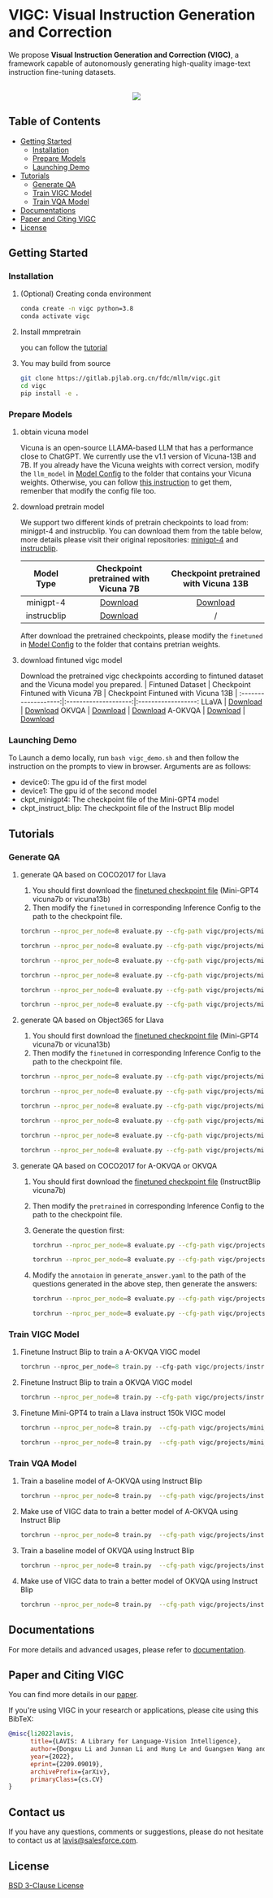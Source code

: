 # VIGC: Visual Instruction Generation and Correction

We propose **Visual Instruction Generation and Correction (VIGC)**, a framework capable of autonomously generating high-quality image-text instruction fine-tuning datasets.

<p align="center">
    <br>
    <img src="assets/overview.png"/>
    <br>
<p>

## Table of Contents
  - [Getting Started](#getting-started)
    - [Installation](#installation)
    - [Prepare Models](#prepare-models)
    - [Launching Demo](#launching-demo)
  - [Tutorials](#tutorials)
    - [Generate QA](#generate-qa)
    - [Train VIGC Model](#train-vigc-model)
    - [Train VQA Model](#train-vqa-model)
  - [Documentations](#documentations)
  - [Paper and Citing VIGC](#paper-and-citing-vigc)
  - [License](#license)

## Getting Started

### Installation

1. (Optional) Creating conda environment

   ```bash
   conda create -n vigc python=3.8
   conda activate vigc
   ```

2. Install mmpretrain

   you can follow the [tutorial](https://github.com/open-mmlab/mmpretrain#installation)

3. You may build from source

   ```bash
   git clone https://gitlab.pjlab.org.cn/fdc/mllm/vigc.git
   cd vigc
   pip install -e .
   ```

### Prepare Models
1. obtain vicuna model

   Vicuna is an open-source LLAMA-based LLM that has a performance close to ChatGPT. We currently use the v1.1 version of Vicuna-13B and 7B. If you already have the Vicuna weights with correct version, modify the `llm_model` in [Model Config](vigc/configs/models/mini_gpt4_vicuna13b.yaml) to the folder that contains your Vicuna weights. Otherwise, you can follow [this instruction](GetVicuna.md) to get them, remenber that modify the config file too.

2. download pretrain model

   We support two different kinds of pretrain checkpoints to load from: minigpt-4 and instrucblip. You can download them from the table below, more details please visit their original repositories: [minigpt-4](https://github.com/Vision-CAIR/MiniGPT-4/blob/main/README.md##3) and [instrucblip](https://github.com/salesforce/LAVIS/tree/main/projects/instructblip).

   | Model Type | Checkpoint pretrained with Vicuna 7B | Checkpoint pretrained with Vicuna 13B |
   :-------------------:|:--------------------:|:------------------:
   minigpt-4 | [Download]() | [Download]() 
   instrucblip | [Download]() | / 

   After download the pretrained checkpoints, please modify the `finetuned` in [Model Config](vigc/configs/models/mini_gpt4_vicuna13b.yaml) to the folder that contains pretrian weights.

3. download fintuned vigc model

   Download the pretrained vigc checkpoints according to fintuned dataset and the Vicuna model you prepared.
   | Fintuned Dataset | Checkpoint Fintuned with Vicuna 7B | Checkpoint Fintuned with Vicuna 13B |
   :-------------------:|:--------------------:|:------------------:
   LLaVA | [Download]() | [Download]() 
   OKVQA | [Download]() | [Download]() 
   A-OKVQA | [Download]() | [Download]() 


### Launching Demo

   To Launch a demo locally, run ```bash vigc_demo.sh``` and then follow the instruction on the prompts to view in browser. Arguments are as follows:
   - device0: The gpu id of the first model
   - device1: The gpu id of the second model
   - ckpt_minigpt4: The checkpoint file of the Mini-GPT4 model
   - ckpt_instruct_blip: The checkpoint file of the Instruct Blip model

## Tutorials


### Generate QA

1. generate QA based on COCO2017 for Llava

   1. You should first download the [finetuned checkpoint file](#ready-made-vigc-model) (Mini-GPT4 vicuna7b or vicuna13b)
   2. Then modify the `finetuned` in corresponding Inference Config to the path to the checkpoint file.

   ```bash
   torchrun --nproc_per_node=8 evaluate.py --cfg-path vigc/projects/mini_gpt4_vicuna7b/generate_qa/llava-150k/generate_llava_qa_conv.yaml   # generate conversation data for Llava using MiniGPT4-vicuna7b
   
   torchrun --nproc_per_node=8 evaluate.py --cfg-path vigc/projects/mini_gpt4_vicuna7b/generate_qa/llava-150k/generate_llava_qa_detail.yaml   # generate detail description data for Llava using MiniGPT4-vicuna7b
   
   torchrun --nproc_per_node=8 evaluate.py --cfg-path vigc/projects/mini_gpt4_vicuna7b/generate_qa/llava-150k/generate_llava_qa_complex.yaml   # generate complex reasoning data for Llava using MiniGPT4-vicuna7b
   
   torchrun --nproc_per_node=8 evaluate.py --cfg-path vigc/projects/mini_gpt4_vicuna13b/generate_qa/llava-150k/generate_llava_qa_conv.yaml   # generate conversation data for Llava using MiniGPT4-vicuna13b
   
   torchrun --nproc_per_node=8 evaluate.py --cfg-path vigc/projects/mini_gpt4_vicuna13b/generate_qa/llava-150k/generate_llava_qa_detail.yaml   # generate detail description data for Llava using MiniGPT4-vicuna13b
   
   torchrun --nproc_per_node=8 evaluate.py --cfg-path vigc/projects/mini_gpt4_vicuna13b/generate_qa/llava-150k/generate_llava_qa_complex.yaml   # generate complex reasoning data for Llava using MiniGPT4-vicuna13b
   ```

2. generate QA based on Object365 for Llava

   1. You should first download the [finetuned checkpoint file](#ready-made-vigc-model) (Mini-GPT4 vicuna7b or vicuna13b)
   2. Then modify the `finetuned` in corresponding Inference Config to the path to the checkpoint file.

   ```bash
   torchrun --nproc_per_node=8 evaluate.py --cfg-path vigc/projects/mini_gpt4_vicuna7b/generate_qa/llava-150k/generate_llava_qa_object365_conv.yaml   # generate conversation data for Llava using MiniGPT4-vicuna7b
   
   torchrun --nproc_per_node=8 evaluate.py --cfg-path vigc/projects/mini_gpt4_vicuna7b/generate_qa/llava-150k/generate_llava_qa_object365_detail.yaml  # generate detail description data for Llava using MiniGPT4-vicuna7b
   
   torchrun --nproc_per_node=8 evaluate.py --cfg-path vigc/projects/mini_gpt4_vicuna7b/generate_qa/llava-150k/generate_llava_qa_object365_complex.yaml   # generate complex reasoning data for Llava using MiniGPT4-vicuna7b
   
   torchrun --nproc_per_node=8 evaluate.py --cfg-path vigc/projects/mini_gpt4_vicuna13b/generate_qa/llava-150k/generate_llava_qa_object365_conv.yaml   # generate conversation data for Llava using MiniGPT4-vicuna13b
   
   torchrun --nproc_per_node=8 evaluate.py --cfg-path vigc/projects/mini_gpt4_vicuna13b/generate_qa/llava-150k/generate_llava_qa_object365_detail.yaml   # generate detail description data for Llava using MiniGPT4-vicuna13b
   
   torchrun --nproc_per_node=8 evaluate.py --cfg-path vigc/projects/mini_gpt4_vicuna13b/generate_qa/llava-150k/generate_llava_qa_object365_complex.yaml   # generate complex reasoning data for Llava using MiniGPT4-vicuna13b
   ```

3. generate QA based on COCO2017 for A-OKVQA or OKVQA

   1. You should first download the  [finetuned checkpoint file](#ready-made-vigc-model) (InstructBlip vicuna7b)

   2. Then modify the `pretrained` in corresponding Inference Config to the path to the checkpoint file.

   3. Generate the question first:

      ```bash
      torchrun --nproc_per_node=8 evaluate.py --cfg-path vigc/projects/instruct_blip_vicuna7b/generate_qa/a-okvqa/generate_question.yaml   # generate questions for A-OKVQA using instruct-blip-vicuna7b
      
      torchrun --nproc_per_node=8 evaluate.py --cfg-path vigc/projects/instruct_blip_vicuna7b/generate_qa/okvqa/generate_question.yaml   # generate questions for OKVQA using instruct-blip-vicuna7b
      ```

   4. Modify the `annotaion` in `generate_answer.yaml` to the path of the questions generated in the above step, then generate the answers: 

      ```bash
      torchrun --nproc_per_node=8 evaluate.py --cfg-path vigc/projects/instruct_blip_vicuna7b/generate_qa/a-okvqa/generate_answer.yaml   # generate answers for A-OKVQA using instruct-blip-vicuna7b
      
      torchrun --nproc_per_node=8 evaluate.py --cfg-path vigc/projects/instruct_blip_vicuna7b/generate_qa/okvqa/generate_answer.yaml   # generate answers for OKVQA using instruct-blip-vicuna7b
      ```

### Train VIGC Model

1. Finetune Instruct Blip to train a A-OKVQA VIGC model

   ```python
   torchrun --nproc_per_node=8 train.py --cfg-path vigc/projects/instruct_blip_vicuna7b/vig/a-okvqa/normal_vqga.yaml
   ```

2. Finetune Instruct Blip to train a OKVQA VIGC model

   ```bash
   torchrun --nproc_per_node=8 train.py --cfg-path vigc/projects/instruct_blip_vicuna7b/vig/okvqa/normal_vqga.yaml
   ```

3. Finetune Mini-GPT4 to train a Llava instruct 150k VIGC model

   ```bash
   torchrun --nproc_per_node=8 train.py  --cfg-path vigc/projects/mini_gpt4_vicuna7b/vig/llava-150k/normal_vqga.yaml  # using Mini-GPT4 Vicuna7b
   
   torchrun --nproc_per_node=8 train.py  --cfg-path vigc/projects/mini_gpt4_vicuna13b/vig/llava-150k/normal_vqga.yaml  # using Mini-GPT4 Vicuna13b
   ```

### Train VQA Model

1. Train a baseline model of A-OKVQA using Instruct Blip

   ```bash
   torchrun --nproc_per_node=8 train.py  --cfg-path vigc/projects/instruct_blip_vicuna7b/vqa/a-okvqa/normal_vqa.yaml  # using Instructblip Vicuna7b
   ```

2. Make use of VIGC data to train a better model of A-OKVQA using Instruct Blip

   ```bash
   torchrun --nproc_per_node=8 train.py  --cfg-path vigc/projects/instruct_blip_vicuna7b/vqa/a-okvqa/coco_pseudo_vqa.yaml  # using Instructblip Vicuna7b
   ```

3. Train a baseline model of OKVQA using Instruct Blip

   ```bash
   torchrun --nproc_per_node=8 train.py  --cfg-path vigc/projects/instruct_blip_vicuna7b/vqa/okvqa/normal_vqa.yaml  # using Instructblip Vicuna7b
   ```

4. Make use of VIGC data to train a better model of OKVQA using Instruct Blip

   ```bash
   torchrun --nproc_per_node=8 train.py  --cfg-path vigc/projects/instruct_blip_vicuna7b/vqa/okvqa/coco_pseudo_vqa.yaml  # using Instructblip Vicuna7b
   ```


## Documentations
For more details and advanced usages, please refer to
[documentation](https://opensource.salesforce.com/LAVIS//latest/index.html#).


## Paper and Citing VIGC
You can find more details in our [paper](https://arxiv.org/abs/2209.09019).

If you're using VIGC in your research or applications, please cite using this BibTeX:
```bibtex
@misc{li2022lavis,
      title={LAVIS: A Library for Language-Vision Intelligence}, 
      author={Dongxu Li and Junnan Li and Hung Le and Guangsen Wang and Silvio Savarese and Steven C. H. Hoi},
      year={2022},
      eprint={2209.09019},
      archivePrefix={arXiv},
      primaryClass={cs.CV}
}
```

## Contact us
If you have any questions, comments or suggestions, please do not hesitate to contact us at lavis@salesforce.com.

## License
[BSD 3-Clause License](LICENSE.txt)
